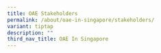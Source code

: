 ```yaml
---
title: OAE Stakeholders
permalink: /about/oae-in-singapore/stakeholders/
variant: tiptap
description: ""
third_nav_title: OAE In Singapore
---
```

